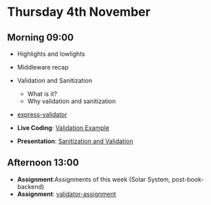 # Thursday 4th November

## Morning 09:00

+ Highlights and lowlights
+ Middleware recap
+ Validation and Sanitization
  + What is it?
  + Why validation and sanitization
+ [express-validator](https://www.npmjs.com/package/express-validator)

+ **Live Coding**: [Validation Example](https://github.com/GillesDCI/validation-example)
+ **Presentation**: [Sanitization and Validation](https://docs.google.com/presentation/d/1UI0E2XBfOyIQzqACBDe4kZEu005M26mteiXC3BojzFQ/edit?usp=sharing)

## Afternoon 13:00
+ **Assignment**:Assignments of this week (Solar System, post-book-backend)
+ **Assignment**: [validator-assignment](https://github.com/GillesDCI/validator-assignment)
